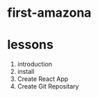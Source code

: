 # first-amazona

# lessons

1. introduction
2. install
3. Create React App
4. Create Git Repositary
